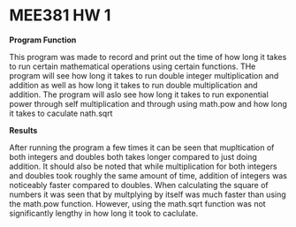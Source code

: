 # MEE381 HW 1

**Program Function**

This program was made to record and print out the time of how long it takes to run certain mathematical operations using certain functions. 
THe program will see how long it takes to run double integer multiplication and addition as well as how long it takes to run double multiplication and addition. The program will aslo see how long it takes to run exponential power through self multiplication and through
using math.pow and how long it takes to caculate nath.sqrt

**Results**

After running the program a few times it can be seen that mupltication of both integers and doubles both takes longer compared to just doing addition.
It should also be noted that while multiplication for both integers and doubles took roughly the same amount of time, addition of integers was noticeably faster compared to doubles.
When calculating the square of numbers it was seen that by multplying by itself was much faster than using the math.pow function. However, using the math.sqrt function was not significantly lengthy in how long it took to caclulate.
